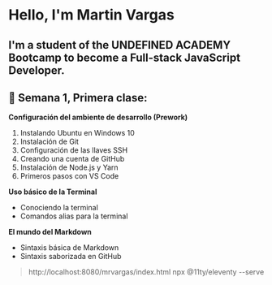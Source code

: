 # Hello, I'm Martin Vargas

## I'm a student of the **UNDEFINED ACADEMY** Bootcamp to become a **Full-stack JavaScript Developer**.

## 🦄 Semana 1, Primera clase:

**Configuración del ambiente de desarrollo (Prework)**

1. Instalando Ubuntu en Windows 10
2. Instalación de Git
3. Configuración de las llaves SSH
4. Creando una cuenta de GitHub
5. Instalación de Node.js y Yarn
6. Primeros pasos con VS Code

**Uso básico de la Terminal**

- Conociendo la terminal
- Comandos alias para la terminal

**El mundo del Markdown**

- Sintaxis básica de Markdown
- Sintaxis saborizada en GitHub

> http://localhost:8080/mrvargas/index.html
> npx @11ty/eleventy --serve
